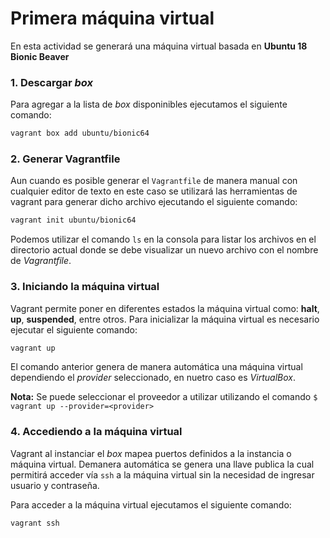 # Primera máquina virtual #

En esta actividad se generará una máquina virtual basada en **Ubuntu 18 Bionic Beaver**



### 1. Descargar *box*

Para agregar a la lista de *box* disponinibles ejecutamos el siguiente comando:

```bash
vagrant box add ubuntu/bionic64
```

### 2. Generar Vagrantfile

Aun cuando es posible generar el `Vagrantfile` de manera manual con cualquier editor de texto en este caso se utilizará las herramientas de vagrant para generar dicho archivo ejecutando el siguiente comando: 

```bash
vagrant init ubuntu/bionic64
```

Podemos utilizar el comando `ls` en la consola para listar los archivos en el directorio actual donde se debe visualizar un nuevo archivo con el nombre de  *Vagrantfile*.

### 3. Iniciando la máquina virtual
Vagrant permite poner en diferentes estados la máquina virtual  como: **halt**, **up**, **suspended**, entre otros. Para inicializar la máquina virtual es necesario ejecutar el siguiente comando:

```bash
vagrant up
```
El comando anterior genera de manera automática una máquina virtual dependiendo el *provider* seleccionado, en nuetro caso es *VirtualBox*.

**Nota:** Se puede seleccionar el proveedor a utilizar utilizando el comando `$ vagrant up --provider=<provider>`
### 4. Accediendo a la máquina virtual

Vagrant al instanciar  el *box* mapea puertos definidos a la instancia o máquina virtual. Demanera automática se genera una llave publica la cual permitirá acceder vía `ssh` a la máquina virtual sin la necesidad de ingresar usuario y contraseña.


Para acceder a la máquina virtual ejecutamos el siguiente comando:

```bash
vagrant ssh
```

